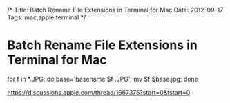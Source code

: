 /*
Title: Batch Rename File Extensions in Terminal for Mac
Date: 2012-09-17
Tags: mac,apple,terminal
*/

# Batch Rename File Extensions in Terminal for Mac

for f in *.JPG; do base='basename $f .JPG'; mv $f $base.jpg; done



https://discussions.apple.com/thread/1667375?start=0&tstart=0
